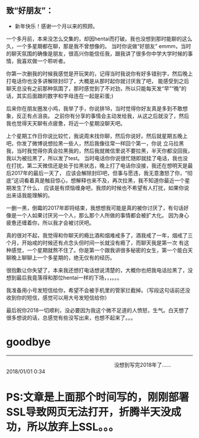 ## 致“好朋友”：

- 新年快乐！感谢一个月以来的照顾。

一个多月前，本来没怎么交集的，却因hentai而打破。我也没想到那时能聊的这么久，一个多星期都在聊，那是我不曾想像的。
当时你说做“好朋友” emmm，当时的聊天氛围的确像是朋友，很高兴你能信任我，跟我讲了很多你中学大学时候的事情，我喜欢做一个聆听者。

你第一次删我的时候我感觉是开玩笑的，记得当时我说你有好多错别字，然后晚上打电话你也没多讲解除封印了，大概是从那时起你就讨厌我了吧，
能感受到之后聊天总没有之前那种氛围了，那时感觉到了不对劲，所以只能每天发“早”“晚”的话，其实后面跟的数字和字母连在一起是彩蛋;) 

后来你在朋友圈发小鸡，我举了手，你说排18，当时觉得你好友真是多到不敢想象，反正有点沮丧。
之前你有分享的事情会主动发给我，从这之后就没了，然后我也觉得天天聊有点疲惫，将近一个星期没聊天吧。

上个星期工作日你说比较忙，我说周末找你聊，然后你说好。然后就星期五晚上吧，你发了微博说想拉黑一些人，然后我像往常一样回个第一，你说
立马拉黑我，当时我觉得你真会拉黑我的，然后我就微信里说不要拉黑，半天你都没回我，我以为被拉黑了，所以发了test。
当时电话你你说很忙随即就挂了电话，我也没在打扰，第二天微信还是处于拉黑状态，晚上打了电话你没接，我还在想明天是最后2017年的最后一天了，
应该会解除封印吧，但事与愿违，我无意激怒了你，“彻底”这词看着真是触目惊心，想解释也来不及，再次拉黑，我不知道你最近一个星期发生了什么，
应该是有烦恼缠身吧，我烦的时候也不希望有人打扰，如果你说出来话我能理解的。

一删一黑，倒霉的2017年即将结束，我想想我可能是真的被你讨厌了，有句话好像是一个人如果讨厌另一个人，那么那个人所做的事情都会被扩大化。
因为身心疲惫还缠着你，所以我才会被讨厌吧。

真的很对不起，我觉得和你聊天的瘾比酒和烟难戒多了，酒我戒了一年，烟戒了三个月，开始戒的时候还有点念头但时间一长就没有瘾了，而聊天我是第一次
有这种感觉，一个星期就熬不住了。你是第一个跟我讲很多秘密的女生，第一个能白天聊晚上聊聊上一个多星期的，绝无仅有的经历。

很抱歉让你失望了，本来我还想打电话想说清楚的，大概你也把我电话拉黑了，没想到最后我竟落得和那位hentai一样的下场，，，。。。

我准备用小号发短信给你，希望不会被手机里的管家拦截掉。（写段这句话前还没收到你的短信，感觉可以用大号发短信给你）


最后祝你2018一切顺利，没必要因为我这个微不足道的人愤怒，生气。白天想了很多想说的话，总感觉有些没写出来，也想不起来了。。。
# goodbye
---

                                                                          
                                       没想到写完2018年了......                                                              2018/01/01 0:34
                                                                          
# PS:文章是上面那个时间写的，刚刚部署SSL导致网页无法打开，折腾半天没成功，所以放弃上SSL。。。                                                                    
